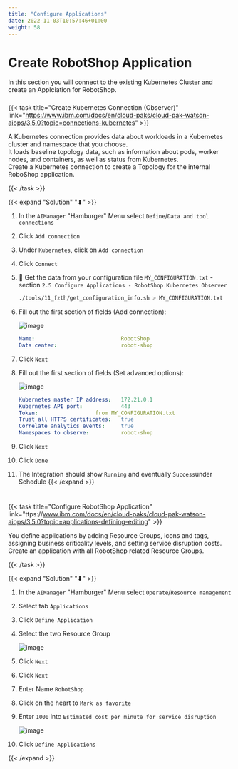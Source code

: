 ```yaml
---
title: "Configure Applications"
date: 2022-11-03T10:57:46+01:00
weight: 58
---
```


# Create RobotShop Application


In this section you will connect to the existing Kubernetes Cluster and create an Applciation for RobotShop.

###

{{< task title="Create Kubernetes Connection (Observer)" link="https://www.ibm.com/docs/en/cloud-paks/cloud-pak-watson-aiops/3.5.0?topic=connections-kubernetes" >}}

A Kubernetes connection provides data about workloads in a Kubernetes cluster and namespace that you choose.\
It loads baseline topology data, such as information about pods, worker nodes, and containers, as well as status from Kubernetes. \
Create a Kubernetes connection to create a Topology for the internal RoboShop application.

{{< /task >}}


{{< expand "Solution" "⬇" >}}


1. In the `AIManager` "Hamburger" Menu select `Define`/`Data and tool connections`
1. Click `Add connection`
1. Under `Kubernetes`, click on `Add connection`
1. Click `Connect`

1. 🔎 Get the data from your configuration file `MY_CONFIGURATION.txt` - section  `2.5 Configure Applications - RobotShop Kubernetes Observer` 

    ```bash
    ./tools/11_fzth/get_configuration_info.sh > MY_CONFIGURATION.txt
    ```

1. Fill out the first section of fields (Add connection):

	![image](/cp4waiops-training/pics/39_topo.png)

    ```yaml
	Name:                          	RobotShop
	Data center:                   	robot-shop
    ```

1. Click `Next`

1. Fill out the first section of fields (Set advanced options):

	![image](/cp4waiops-training/pics/40_topo.png)

    ```yaml
	Kubernetes master IP address:  	172.21.0.1
	Kubernetes API port:           	443
	Token:					from MY_CONFIGURATION.txt
	Trust all HTTPS certificates:  	true
	Correlate analytics events:		true
	Namespaces to observe:         	robot-shop
    ```

1. Click `Next`
1. Click `Done`

1. The Integration should show `Running` and eventually `Success`under Schedule
{{< /expand >}}


#



{{< task title="Configure RobotShop Application" link="ttps://www.ibm.com/docs/en/cloud-paks/cloud-pak-watson-aiops/3.5.0?topic=applications-defining-editing" >}}


You define applications by adding Resource Groups, icons and tags, assigning business criticality levels, and setting service disruption costs.\
Create an application with all RobotShop related Resource Groups.

{{< /task >}}


{{< expand "Solution" "⬇" >}}


1. In the `AIManager` "Hamburger" Menu select `Operate`/`Resource management`
1. Select tab `Applications`
1. Click `Define Application`
1. Select the two Resource Group

	![image](/cp4waiops-training/pics/41_topo.png)

1. Click `Next`
1. Click `Next`

1. Enter Name `RobotShop`
1. Click on the heart to `Mark as favorite`
1. Enter `1000` into `Estimated cost per minute for service disruption`

	![image](/cp4waiops-training/pics/42_topo.png)

1. Click `Define Applications`

{{< /expand >}}
